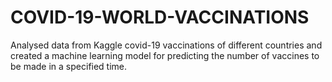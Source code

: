 # COVID-19-WORLD-VACCINATIONS

Analysed data from Kaggle covid-19 vaccinations of different countries and created a machine 
learning model for predicting the number of vaccines to be made in a specified time. 
